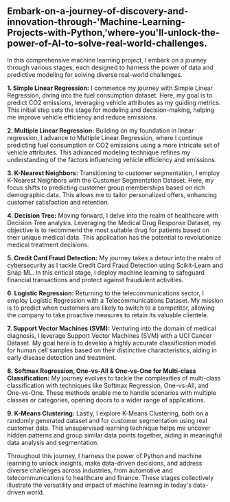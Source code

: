 ## Embark-on-a-journey-of-discovery-and-innovation-through-'Machine-Learning-Projects-with-Python,'where-you'll-unlock-the-power-of-AI-to-solve-real-world-challenges.

In this comprehensive machine learning project, I embark on a journey through various stages, each designed to harness the power of data and predictive modeling for solving diverse real-world challenges.

**1. Simple Linear Regression:** I commence my journey with Simple Linear Regression, diving into the fuel consumption dataset. Here, my goal is to predict CO2 emissions, leveraging vehicle attributes as my guiding metrics. This initial step sets the stage for modeling and decision-making, helping me improve vehicle efficiency and reduce emissions.

**2. Multiple Linear Regression:** Building on my foundation in linear regression, I advance to Multiple Linear Regression, where I continue predicting fuel consumption or CO2 emissions using a more intricate set of vehicle attributes. This advanced modeling technique refines my understanding of the factors influencing vehicle efficiency and emissions.

**3. K-Nearest Neighbors:** Transitioning to customer segmentation, I employ K-Nearest Neighbors with the Customer Segmentation Dataset. Here, my focus shifts to predicting customer group memberships based on rich demographic data. This allows me to tailor personalized offers, enhancing customer satisfaction and retention.

**4. Decision Tree:** Moving forward, I delve into the realm of healthcare with Decision Tree analysis. Leveraging the Medical Drug Response Dataset, my objective is to recommend the most suitable drug for patients based on their unique medical data. This application has the potential to revolutionize medical treatment decisions.

**5. Credit Card Fraud Detection:** My journey takes a detour into the realm of cybersecurity as I tackle Credit Card Fraud Detection using Scikit-Learn and Snap ML. In this critical stage, I deploy machine learning to safeguard financial transactions and protect against fraudulent activities.

**6. Logistic Regression:** Returning to the telecommunications sector, I employ Logistic Regression with a Telecommunications Dataset. My mission is to predict when customers are likely to switch to a competitor, allowing the company to take proactive measures to retain its valuable clientele.

**7. Support Vector Machines (SVM):** Venturing into the domain of medical diagnosis, I leverage Support Vector Machines (SVM) with a UCI Cancer Dataset. My goal here is to develop a highly accurate classification model for human cell samples based on their distinctive characteristics, aiding in early disease detection and treatment.

**8. Softmax Regression, One-vs-All & One-vs-One for Multi-class Classification:** My journey evolves to tackle the complexities of multi-class classification with techniques like Softmax Regression, One-vs-All, and One-vs-One. These methods enable me to handle scenarios with multiple classes or categories, opening doors to a wider range of applications.

**9. K-Means Clustering:** Lastly, I explore K-Means Clustering, both on a randomly generated dataset and for customer segmentation using real customer data. This unsupervised learning technique helps me uncover hidden patterns and group similar data points together, aiding in meaningful data analysis and segmentation.

Throughout this journey, I harness the power of Python and machine learning to unlock insights, make data-driven decisions, and address diverse challenges across industries, from automotive and telecommunications to healthcare and finance. These stages collectively illustrate the versatility and impact of machine learning in today's data-driven world.
